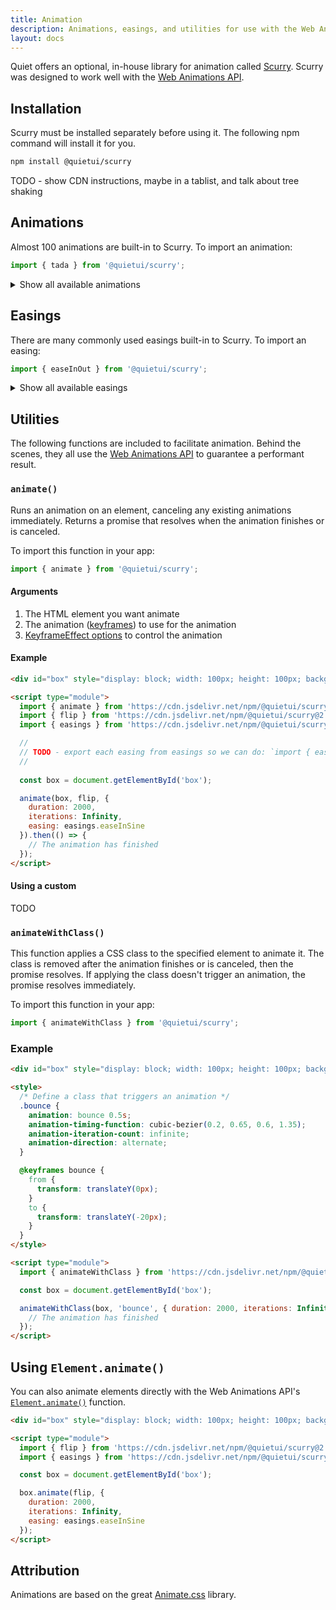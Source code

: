 ```yaml
---
title: Animation
description: Animations, easings, and utilities for use with the Web Animations API.
layout: docs
---
```


Quiet offers an optional, in-house library for animation called [Scurry](https://github.com/quietui/scurry). Scurry was designed to work well with the [Web Animations API](https://developer.mozilla.org/en-US/docs/Web/API/Web_Animations_API).

## Installation

Scurry must be installed separately before using it. The following npm command will install it for you.

```sh
npm install @quietui/scurry
```

TODO - show CDN instructions, maybe in a tablist, and talk about tree shaking

## Animations

Almost 100 animations are built-in to Scurry. To import an animation:

```js
import { tada } from '@quietui/scurry';
```

<details>
  <summary>Show all available animations</summary>
  <ul>
    <li>back-in-down</li>
    <li>back-in-left</li>
    <li>back-in-right</li>
    <li>back-in-up</li>
    <li>back-out-down</li>
    <li>back-out-left</li>
    <li>back-out-right</li>
    <li>back-out-up</li>
    <li>bounce-in-down</li>
    <li>bounce-in-left</li>
    <li>bounce-in-right</li>
    <li>bounce-in-up</li>
    <li>bounce-in</li>
    <li>bounce-out-down</li>
    <li>bounce-out-left</li>
    <li>bounce-out-right</li>
    <li>bounce-out-up</li>
    <li>bounce-out</li>
    <li>bounce</li>
    <li>fade-in-bottom-left</li>
    <li>fade-in-bottom-right</li>
    <li>fade-in-down-big</li>
    <li>fade-in-down</li>
    <li>fade-in-left-big</li>
    <li>fade-in-left</li>
    <li>fade-in-right-big</li>
    <li>fade-in-right</li>
    <li>fade-in-top-left</li>
    <li>fade-in-top-right</li>
    <li>fade-in-up-big</li>
    <li>fade-in-up</li>
    <li>fade-in</li>
    <li>fade-out-bottom-left</li>
    <li>fade-out-bottom-right</li>
    <li>fade-out-down-big</li>
    <li>fade-out-down</li>
    <li>fade-out-left-big</li>
    <li>fade-out-left</li>
    <li>fade-out-right-big</li>
    <li>fade-out-right</li>
    <li>fade-out-top-left</li>
    <li>fade-out-top-right</li>
    <li>fade-out-up-big</li>
    <li>fade-out-up</li>
    <li>fade-out</li>
    <li>flash</li>
    <li>flip-in-x</li>
    <li>flip-in-y</li>
    <li>flip-out-x</li>
    <li>flip-out-y</li>
    <li>flip</li>
    <li>head-shake</li>
    <li>heart-beat</li>
    <li>hinge</li>
    <li>jack-in-the-box</li>
    <li>jello</li>
    <li>light-speed-in-left</li>
    <li>light-speed-in-right</li>
    <li>light-speed-out-left</li>
    <li>light-speed-out-right</li>
    <li>pulse</li>
    <li>roll-in</li>
    <li>roll-out</li>
    <li>rotate-in-down-left</li>
    <li>rotate-in-down-right</li>
    <li>rotate-in-up-left</li>
    <li>rotate-in-up-right</li>
    <li>rotate-in</li>
    <li>rotate-out-down-left</li>
    <li>rotate-out-down-right</li>
    <li>rotate-out-up-left</li>
    <li>rotate-out-up-right</li>
    <li>rotate-out</li>
    <li>rubber-band</li>
    <li>shake-x</li>
    <li>shake-y</li>
    <li>shake</li>
    <li>slide-in-down</li>
    <li>slide-in-left</li>
    <li>slide-in-right</li>
    <li>slide-in-up</li>
    <li>slide-out-down</li>
    <li>slide-out-left</li>
    <li>slide-out-right</li>
    <li>slide-out-up</li>
    <li>swing</li>
    <li>tada</li>
    <li>wobble</li>
    <li>zoom-in-down</li>
    <li>zoom-in-left</li>
    <li>zoom-in-right</li>
    <li>zoom-in-up</li>
    <li>zoom-in</li>
    <li>zoom-out-down</li>
    <li>zoom-out-left</li>
    <li>zoom-out-right</li>
    <li>zoom-out-up</li>
    <li>zoom-out</li>
  </ul>
</details>


## Easings

There are many commonly used easings built-in to Scurry. To import an easing:

```js
import { easeInOut } from '@quietui/scurry';
```

<details>
  <summary>Show all available easings</summary>
  <ul>
    <li>ease-in-sine</li>
    <li>ease-out-sine</li>
    <li>ease-in-out-sine</li>
    <li>ease-in-quad</li>
    <li>ease-out-quad</li>
    <li>ease-in-out-quad</li>
    <li>ease-in-cubic</li>
    <li>ease-out-cubic</li>
    <li>ease-in-out-cubic</li>
    <li>ease-in-quart</li>
    <li>ease-out-quart</li>
    <li>ease-in-out-quart</li>
    <li>ease-in-quint</li>
    <li>ease-out-quint</li>
    <li>ease-in-out-quint</li>
    <li>ease-in-expo</li>
    <li>ease-out-expo</li>
    <li>ease-in-out-expo</li>
    <li>ease-in-circ</li>
    <li>ease-out-circ</li>
    <li>ease-in-out-circ</li>
    <li>ease-in-back</li>
    <li>ease-out-back</li>
    <li>ease-in-out-back</li>
  </ul>  
</details>


## Utilities

The following functions are included to facilitate animation. Behind the scenes, they all use the [Web Animations API](https://developer.mozilla.org/en-US/docs/Web/API/Web_Animations_API) to guarantee a performant result.

### `animate()`

Runs an animation on an element, canceling any existing animations immediately. Returns a promise that resolves when the animation finishes or is canceled.

To import this function in your app:

```ts
import { animate } from '@quietui/scurry';
```

#### Arguments

1. The HTML element you want animate
2. The animation ([keyframes](https://developer.mozilla.org/en-US/docs/Web/API/Web_Animations_API/Keyframe_Formats)) to use for the animation
3. [KeyframeEffect options](https://developer.mozilla.org/en-US/docs/Web/API/KeyframeEffect/KeyframeEffect#options) to control the animation


#### Example

```html {.example}
<div id="box" style="display: block; width: 100px; height: 100px; background: var(--quiet-primary-fill-mid); margin: 2rem;"></div>

<script type="module">
  import { animate } from 'https://cdn.jsdelivr.net/npm/@quietui/scurry@2.0.0/dist/utilities/index.js';
  import { flip } from 'https://cdn.jsdelivr.net/npm/@quietui/scurry@2.0.0/dist/animations/flippers/flip.js';
  import { easings } from 'https://cdn.jsdelivr.net/npm/@quietui/scurry@2.0.0/dist/easings/index.js';

  //
  // TODO - export each easing from easings so we can do: `import { easeInSince } from '...'`
  //
  
  const box = document.getElementById('box');

  animate(box, flip, {
    duration: 2000,
    iterations: Infinity,
    easing: easings.easeInSine
  }).then(() => {
    // The animation has finished
  });
</script>
```

#### Using a custom

TODO

### `animateWithClass()`

This function applies a CSS class to the specified element to animate it. The class is removed after the animation finishes or is canceled, then the promise resolves. If applying the class doesn't trigger an animation, the promise resolves immediately.

To import this function in your app:

```ts
import { animateWithClass } from '@quietui/scurry';
```

### Example

```html {.example}
<div id="box" style="display: block; width: 100px; height: 100px; background: var(--quiet-primary-fill-mid); margin: 2rem;"></div>

<style>
  /* Define a class that triggers an animation */
  .bounce {
    animation: bounce 0.5s;
    animation-timing-function: cubic-bezier(0.2, 0.65, 0.6, 1.35);
    animation-iteration-count: infinite;
    animation-direction: alternate;
  }

  @keyframes bounce {
    from {
      transform: translateY(0px);
    }
    to {
      transform: translateY(-20px);
    }
  }
</style>

<script type="module">
  import { animateWithClass } from 'https://cdn.jsdelivr.net/npm/@quietui/scurry@2.0.0/dist/utilities/index.js';

  const box = document.getElementById('box');

  animateWithClass(box, 'bounce', { duration: 2000, iterations: Infinity }).then(() => {
    // The animation has finished
  });
</script>
```

## Using `Element.animate()`

You can also animate elements directly with the Web Animations API's [`Element.animate()`](https://developer.mozilla.org/en-US/docs/Web/API/Element/animate) function.

```html {.example}
<div id="box" style="display: block; width: 100px; height: 100px; background: var(--quiet-primary-fill-mid); margin: 2rem;"></div>

<script type="module">
  import { flip } from 'https://cdn.jsdelivr.net/npm/@quietui/scurry@2.0.0/dist/animations/flippers/flip.js';
  import { easings } from 'https://cdn.jsdelivr.net/npm/@quietui/scurry@2.0.0/dist/easings/index.js';

  const box = document.getElementById('box');

  box.animate(flip, {
    duration: 2000,
    iterations: Infinity,
    easing: easings.easeInSine
  });
</script>
```

## Attribution

Animations are based on the great [Animate.css](https://animate.style/) library.
